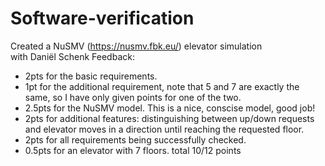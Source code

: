 # Software-verification
Created a NuSMV (https://nusmv.fbk.eu/) elevator simulation
<br> with Daniël Schenk
Feedback:<br>
- 2pts for the basic requirements.
- 1pt for the additional requirement, note that 5 and 7 are exactly the same, so I have only given points for one of the two.
- 2.5pts for the NuSMV model. This is a nice, conscise model, good job!
- 2pts for additional features: distinguishing between up/down requests and elevator moves in a direction until reaching the requested floor.
- 2pts for all requirements being successfully checked.
- 0.5pts for an elevator with 7 floors.
total 10/12 points




